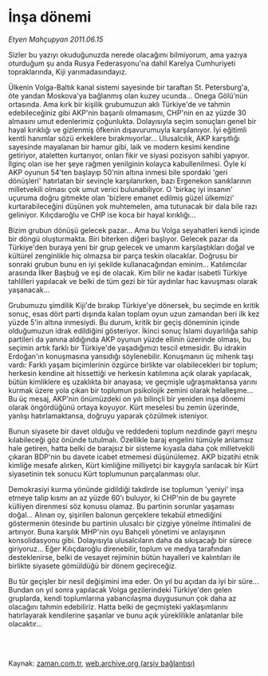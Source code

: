 # İnşa dönemi

*Etyen Mahçupyan 2011.06.15*

<td class="columnist-detail">
<p>Sizler bu yazıyı okuduğunuzda nerede olacağımı bilmiyorum, ama yazıya oturduğum şu anda Rusya Federasyonu'na dahil Karelya Cumhuriyeti topraklarında, Kiji yarımadasındayız.</p>
<p>
<div id="haberMetinDiv">
<p>Ülkenin Volga-Baltık kanal sistemi sayesinde bir taraftan St. Petersburg'a, öte yandan Moskova'ya bağlanmış olan kuzey ucunda... Onega Gölü'nün ortasında. Ama kırk bir kişilik grubumuzun aklı Türkiye'de ve tahmin edebileceğiniz gibi AKP'nin başarılı olmamasını, CHP'nin en az yüzde 30 almasını umut edenlerimiz çoğunlukta. Dolayısıyla seçim sonuçları genel bir hayal kırıklığı ve gizlenmiş öfkenin dışavurumuyla karşılanıyor. İyi eğitimli kentli hanımlar sözü erkeklere bırakmıyorlar... Ulusalcılık, AKP karşıtlığı sayesinde mayalanan bir hamur gibi, laik ve modern kesimi kendine getiriyor, ataletten kurtarıyor, onları fikir ve siyasi pozisyon sahibi yapıyor. İlginç olan ise her şeye rağmen yenilginin kolayca kabullenilmesi. Öyle ki AKP oyunun 54'ten başlayıp 50'nin altına inmesi bile spordaki 'geri dönüşleri' hatırlatan bir sevinçle karşılanırken, bazı Ergenekon sanıklarının milletvekili olması çok umut verici bulunabiliyor. O 'birkaç iyi insanın' uçuruma doğru gitmekte olan 'bizlere emanet edilmiş güzel ülkemizi' kurtarabileceğini düşünen yok muhtemelen, ama tutunacak bir dala bile razı geliniyor. Kılıçdaroğlu ve CHP ise koca bir hayal kırıklığı... 
<p>Bizim grubun dönüşü gelecek pazar... Ama bu Volga seyahatleri kendi içinde bir döngü oluşturmakta. Biri biterken diğeri başlıyor. Gelecek pazar da Türkiye'den buraya yeni bir grup gelecek ve umarım karşılaştıkları doğal ve kültürel zenginlikle hiç olmazsa bir parça teskin olacaklar. Doğrusu bir sonraki grubun bunu en iyi şekilde kullanacağından eminim... Katılımcılar arasında İlker Başbuğ ve eşi de olacak. Kim bilir ne kadar isabetli Türkiye tahlilleri yapılacak ve belki de tüm gezi bir tür aydınlar hac kavuşması olarak yaşanacak... 
<p>Grubumuzu şimdilik Kiji'de bırakıp Türkiye'ye dönersek, bu seçimde en kritik sonuç, esas dört parti dışında kalan toplam oyun uzun zamandan beri ilk kez yüzde 5'in altına inmesiydi. Bu durum, kritik bir geçiş döneminin içinde olduğumuzun idrak edildiğini gösteriyor. İkinci sonuç İslami duyarlılığa sahip partileri da yanına aldığında AKP oyunun yüzde ellinin üzerinde olması, bu seçimin artık farklı bir Türkiye'de yaşadığımızı tescil etmesidir. Bu idrakin Erdoğan'ın konuşmasına yansıdığı söylenebilir. Konuşmanın üç mihenk taşı vardı: Farklı yaşam biçimlerinin özgürce birlikte var olabilecekleri bir toplum; herkesin kendine ait hissettiği ve herkesin katılımına açık olarak yapılacak, bütün kimliklere eş uzaklıkta bir anayasa; ve geçmişle uğraşmaktansa yarını kurmak üzere yola çıkan bir toplumun psikolojik zemini olarak helalleşme... Bu üç mesaj, AKP'nin önümüzdeki on yılı bilinçli bir yeniden inşa dönemi olarak öngördüğünü ortaya koyuyor. Kürt meselesi bu zemin üzerinde, yanlışı hatırlamaktansa, doğruyu yaparak çözülmek isteniyor. 
<p>Bunun siyasete bir davet olduğu ve reddedeni toplum nezdinde gayri meşru kılabileceği göz önünde tutulmalı. Özellikle baraj engelini tümüyle anlamsız hale getiren, hatta belki de barajsız bir sisteme kıyasla daha çok milletvekili çıkaran BDP'nin bu davete icabet etmemesi düşünülemez. AKP bizatihi etnik kimliğe mesafe alırken, Kürt kimliğine milliyetçi bir kaygıyla sarılacak bir Kürt siyasetinin tek sonucu Kürt toplumunun parçalanması olur. 
<p>Demokrasiyi kurma yönünde gidildiği takdirde ise toplumun 'yeniyi' inşa etmeye talip kısmı an az yüzde 60'ı buluyor, ki CHP'nin de bu gayrete külliyen direnmesi söz konusu olamaz. Bu partinin sorunlar yaşaması doğal... Alınan oy, şişirilen balonun gerçeklere tekabül etmediğini göstermenin ötesinde bu partinin ulusalcı bir çizgiye yönelme ihtimalini de artırıyor. Buna karşılık MHP'nin oyu Bahçeli yönetimi ve anlayışının konsolidasyonu gibi. Dolayısıyla ulusalcıların daha da sıkışacağı bir sürece giriyoruz... Eğer Kılıçdaroğlu direnebilir, toplum ve medya tarafından desteklenirse, belki de vesayet rejiminin bütün hayalleri ve kalıntıları ile birlikte siyasete gömüldüğü bir dönem geçireceğiz. 
<p>Bu tür geçişler bir nesil değişimini ima eder. On yıl bu açıdan da iyi bir süre... Bundan on yıl sonra yapılacak Volga gezilerindeki Türkiye'den gelen gruplarda, kendi toplumlarına yabancılaşma duygusunun çok daha az olacağını tahmin edebiliriz. Hatta belki de geçmişteki yaklaşımlarını hatırlayarak kendilerine şaşanlar ve bunu açık yüreklilikle anlatanlar bile olacaktır... </p></p></p></p></p></p></div>
</p>


<p><br>
		 </br></p></td>

Kaynak: [zaman.com.tr](http://zaman.com.tr/yazar.do?yazino=1146973), [web.archive.org (arşiv bağlantısı)](http://web.archive.org/web/20110819085728/http://www.zaman.com.tr:80/yazar.do?yazino=1146973)
